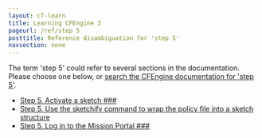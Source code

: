 ```yaml
---
layout: cf-learn
title: Learning CFEngine 3
pageurl: /ref/step 5
posttitle: Reference disambiguation for 'step 5'
navsection: none
---
```


The term 'step 5' could refer to several sections in the documentation. Please choose one below, or
[search the CFEngine documentation for 'step 5'](http://cfengine.com/docs/latest/search.html?q=step+5).

- [Step 5. Activate a sketch \#\#\#](http://cfengine.com/docs/latest/guide-design-center-configure-sketches-community.html#step-5-activate-a-sketch-###)
- [Step 5. Use the sketchify command to wrap the policy file into a sketch structure](http://cfengine.com/docs/latest/guide-design-center-design-center-write-sketch-advanced.html#step-5-use-the-sketchify-command-to-wrap-the-policy-file-into-a-sketch-structure)
- [Step 5. Log in to the Mission Portal \#\#\#](http://cfengine.com/docs/latest/guide-installation-and-configuration-general-installation-installation-enterprise-free-aws-rhel.html#step-5-log-in-to-the-mission-portal-###)
